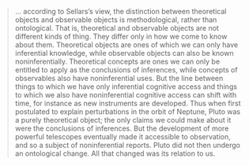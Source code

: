 > ... according to Sellars’s view,  the  distinction  between  theoretical  objects  and 
observable  objects  is  methodological, rather than ontological. That is, 
theoretical and observable objects are not different kinds of thing. They 
differ only in how we come to know  about  them.  Theoretical  objects  are 
ones  of  which  we  can  only  have  inferential knowledge, while observable 
objects can also be known noninferentially. Theoretical concepts are ones we 
can only be entitled to apply as the conclusions  of  inferences,  while 
concepts  of  observables  also  have  noninferential uses. But the line 
between things to which we have only inferential cognitive access and things to 
which we also have noninferential cognitive access can shift  with time, for 
instance as new instruments are developed. Thus when first postulated to explain 
perturbations in the orbit of Neptune, Pluto was a purely theoretical object; 
the only claims we could make about it were the conclusions of inferences. But 
the development of more powerful telescopes eventually made it accessible to 
observation, and so a subject of noninferential  reports.  Pluto  did  not  then 
undergo  an  ontological  change.  All that changed was its relation to us.